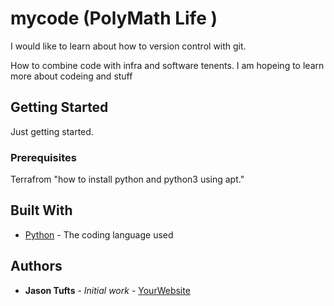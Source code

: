 # mycode (PolyMath Life )

I would like to learn about how to version control with git.

How to combine code with infra and software tenents.
I am hopeing to learn more about codeing and stuff

## Getting Started

Just getting started.

### Prerequisites

Terrafrom
"how to install python and python3 using apt."

## Built With

* [Python](https://www.python.org/) - The coding language used

## Authors

* **Jason Tufts** - *Initial work* - [YourWebsite](https://sightshock.com/)
